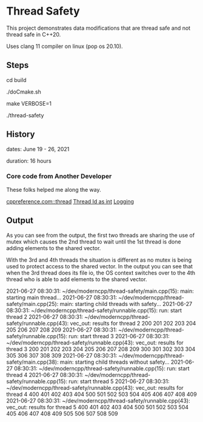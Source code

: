 # Thread Safety

This project demonstrates data modifications that are thread safe and not thread safe in C++20.

Uses clang 11 compiler on linux (pop os 20.10).

## Steps

cd build

./doCmake.sh

make VERBOSE=1

./thread-safety

## History

dates: June 19 - 26, 2021

duration: 16 hours

### Core code from Another Developer

These folks helped me along the way.

[cppreference.com::thread](https://en.cppreference.com/w/cpp/thread/thread)
[Thread Id as int](https://stackoverflow.com/questions/7432100/how-to-get-integer-thread-id-in-c11)
[Logging](https://stackoverflow.com/questions/48868895/synchronize-writing-to-log-in-a-multi-threading-process)

## Output

As you can see from the output, the first two threads are sharing the use of mutex which causes the 2nd thread to wait until the 1st thread is done adding elements to the shared vector.

With the 3rd and 4th threads the situation is different as no mutex is being used to protect access to the shared vector.  In the output you can see that when the 3rd thread does its file io, the OS context switches over to the 4th thread who is able to add elements to the shared vector.

2021-06-27 08:30:31: ~/dev/moderncpp/thread-safety/main.cpp(15): main: starting main thread...
2021-06-27 08:30:31: ~/dev/moderncpp/thread-safety/main.cpp(25): main: starting child threads with safety...
2021-06-27 08:30:31: ~/dev/moderncpp/thread-safety/runnable.cpp(15): run: start thread 2
2021-06-27 08:30:31: ~/dev/moderncpp/thread-safety/runnable.cpp(43): vec_out: results for thread 2
 200 201 202 203 204 205 206 207 208 209
2021-06-27 08:30:31: ~/dev/moderncpp/thread-safety/runnable.cpp(15): run: start thread 3
2021-06-27 08:30:31: ~/dev/moderncpp/thread-safety/runnable.cpp(43): vec_out: results for thread 3
 200 201 202 203 204 205 206 207 208 209 300 301 302 303 304 305 306 307 308 309
2021-06-27 08:30:31: ~/dev/moderncpp/thread-safety/main.cpp(38): main: starting child threads without safety...
2021-06-27 08:30:31: ~/dev/moderncpp/thread-safety/runnable.cpp(15): run: start thread 4
2021-06-27 08:30:31: ~/dev/moderncpp/thread-safety/runnable.cpp(15): run: start thread 5
2021-06-27 08:30:31: ~/dev/moderncpp/thread-safety/runnable.cpp(43): vec_out: results for thread 4
 400 401 402 403 404 500 501 502 503 504 405 406 407 408 409
2021-06-27 08:30:31: ~/dev/moderncpp/thread-safety/runnable.cpp(43): vec_out: results for thread 5
 400 401 402 403 404 500 501 502 503 504 405 406 407 408 409 505 506 507 508 509

